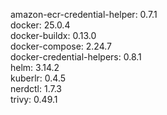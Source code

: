amazon-ecr-credential-helper: 0.7.1 <br/>
docker: 25.0.4 <br/>
docker-buildx: 0.13.0 <br/>
docker-compose: 2.24.7 <br/>
docker-credential-helpers: 0.8.1 <br/>
helm: 3.14.2 <br/>
kuberlr: 0.4.5 <br/>
nerdctl: 1.7.3 <br/>
trivy: 0.49.1 <br/>
